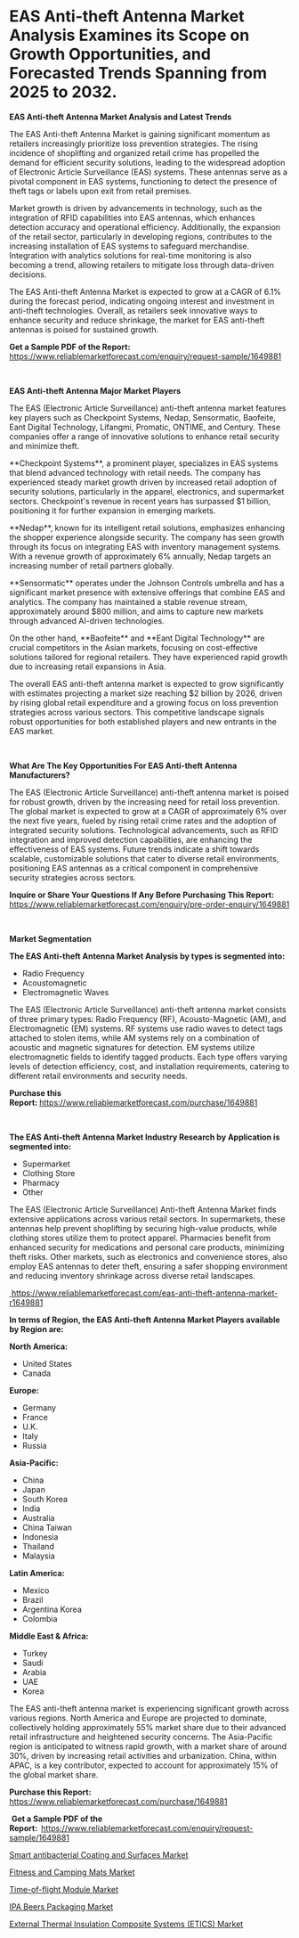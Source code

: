 <p><h1>EAS Anti-theft Antenna Market Analysis Examines its Scope on Growth Opportunities, and Forecasted Trends Spanning from 2025 to 2032.</h1></p><p><strong>EAS Anti-theft Antenna Market Analysis and Latest Trends</strong></p>
<p><p>The EAS Anti-theft Antenna Market is gaining significant momentum as retailers increasingly prioritize loss prevention strategies. The rising incidence of shoplifting and organized retail crime has propelled the demand for efficient security solutions, leading to the widespread adoption of Electronic Article Surveillance (EAS) systems. These antennas serve as a pivotal component in EAS systems, functioning to detect the presence of theft tags or labels upon exit from retail premises.</p><p>Market growth is driven by advancements in technology, such as the integration of RFID capabilities into EAS antennas, which enhances detection accuracy and operational efficiency. Additionally, the expansion of the retail sector, particularly in developing regions, contributes to the increasing installation of EAS systems to safeguard merchandise. Integration with analytics solutions for real-time monitoring is also becoming a trend, allowing retailers to mitigate loss through data-driven decisions.</p><p>The EAS Anti-theft Antenna Market is expected to grow at a CAGR of 6.1% during the forecast period, indicating ongoing interest and investment in anti-theft technologies. Overall, as retailers seek innovative ways to enhance security and reduce shrinkage, the market for EAS anti-theft antennas is poised for sustained growth.</p></p>
<p><strong>Get a Sample PDF of the Report:&nbsp;</strong> <a href="https://www.reliablemarketforecast.com/enquiry/request-sample/1649881?utm_campaign=1110&utm_medium=2&utm_source=Github&utm_content=ia&utm_term=23032025&utm_id=eas-anti-theft-antenna">https://www.reliablemarketforecast.com/enquiry/request-sample/1649881</a></p>
<p>&nbsp;</p>
<p><strong>EAS Anti-theft Antenna Major Market Players</strong></p>
<p><p>The EAS (Electronic Article Surveillance) anti-theft antenna market features key players such as Checkpoint Systems, Nedap, Sensormatic, Baofeite, Eant Digital Technology, Lifangmi, Promatic, ONTIME, and Century. These companies offer a range of innovative solutions to enhance retail security and minimize theft.</p><p>**Checkpoint Systems**, a prominent player, specializes in EAS systems that blend advanced technology with retail needs. The company has experienced steady market growth driven by increased retail adoption of security solutions, particularly in the apparel, electronics, and supermarket sectors. Checkpoint's revenue in recent years has surpassed $1 billion, positioning it for further expansion in emerging markets.</p><p>**Nedap**, known for its intelligent retail solutions, emphasizes enhancing the shopper experience alongside security. The company has seen growth through its focus on integrating EAS with inventory management systems. With a revenue growth of approximately 6% annually, Nedap targets an increasing number of retail partners globally.</p><p>**Sensormatic** operates under the Johnson Controls umbrella and has a significant market presence with extensive offerings that combine EAS and analytics. The company has maintained a stable revenue stream, approximately around $800 million, and aims to capture new markets through advanced AI-driven technologies.</p><p>On the other hand, **Baofeite** and **Eant Digital Technology** are crucial competitors in the Asian markets, focusing on cost-effective solutions tailored for regional retailers. They have experienced rapid growth due to increasing retail expansions in Asia.</p><p>The overall EAS anti-theft antenna market is expected to grow significantly with estimates projecting a market size reaching $2 billion by 2026, driven by rising global retail expenditure and a growing focus on loss prevention strategies across various sectors. This competitive landscape signals robust opportunities for both established players and new entrants in the EAS market.</p></p>
<p>&nbsp;</p>
<p><strong>What Are The Key Opportunities For EAS Anti-theft Antenna Manufacturers?</strong></p>
<p><p>The EAS (Electronic Article Surveillance) anti-theft antenna market is poised for robust growth, driven by the increasing need for retail loss prevention. The global market is expected to grow at a CAGR of approximately 6% over the next five years, fueled by rising retail crime rates and the adoption of integrated security solutions. Technological advancements, such as RFID integration and improved detection capabilities, are enhancing the effectiveness of EAS systems. Future trends indicate a shift towards scalable, customizable solutions that cater to diverse retail environments, positioning EAS antennas as a critical component in comprehensive security strategies across sectors.</p></p>
<p><strong>Inquire or Share Your Questions If Any Before Purchasing This Report:</strong> <a href="https://www.reliablemarketforecast.com/enquiry/pre-order-enquiry/1649881?utm_campaign=1110&utm_medium=2&utm_source=Github&utm_content=ia&utm_term=23032025&utm_id=eas-anti-theft-antenna">https://www.reliablemarketforecast.com/enquiry/pre-order-enquiry/1649881</a></p>
<p>&nbsp;</p>
<p><strong>Market Segmentation</strong></p>
<p><strong>The EAS Anti-theft Antenna Market Analysis by types is segmented into:</strong></p>
<p><ul><li>Radio Frequency</li><li>Acoustomagnetic</li><li>Electromagnetic Waves</li></ul></p>
<p><p>The EAS (Electronic Article Surveillance) anti-theft antenna market consists of three primary types: Radio Frequency (RF), Acousto-Magnetic (AM), and Electromagnetic (EM) systems. RF systems use radio waves to detect tags attached to stolen items, while AM systems rely on a combination of acoustic and magnetic signatures for detection. EM systems utilize electromagnetic fields to identify tagged products. Each type offers varying levels of detection efficiency, cost, and installation requirements, catering to different retail environments and security needs.</p></p>
<p><strong>Purchase this Report:&nbsp;</strong><a href="https://www.reliablemarketforecast.com/purchase/1649881?utm_campaign=1110&utm_medium=2&utm_source=Github&utm_content=ia&utm_term=23032025&utm_id=eas-anti-theft-antenna">https://www.reliablemarketforecast.com/purchase/1649881</a></p>
<p>&nbsp;</p>
<p><strong>The EAS Anti-theft Antenna Market Industry Research by Application is segmented into:</strong></p>
<p><ul><li>Supermarket</li><li>Clothing Store</li><li>Pharmacy</li><li>Other</li></ul></p>
<p><p>The EAS (Electronic Article Surveillance) Anti-theft Antenna Market finds extensive applications across various retail sectors. In supermarkets, these antennas help prevent shoplifting by securing high-value products, while clothing stores utilize them to protect apparel. Pharmacies benefit from enhanced security for medications and personal care products, minimizing theft risks. Other markets, such as electronics and convenience stores, also employ EAS antennas to deter theft, ensuring a safer shopping environment and reducing inventory shrinkage across diverse retail landscapes.</p></p>
<p><a href="https://www.reliablemarketforecast.com/eas-anti-theft-antenna-market-r1649881?utm_campaign=1110&utm_medium=2&utm_source=Github&utm_content=ia&utm_term=23032025&utm_id=eas-anti-theft-antenna">&nbsp;https://www.reliablemarketforecast.com/eas-anti-theft-antenna-market-r1649881</a></p>
<p><strong>In terms of Region, the EAS Anti-theft Antenna Market Players available by Region are:</strong></p>
<p>
    <p> <strong> North America: </strong>
        <ul>
            <li>United States</li>
            <li>Canada</li>
        </ul>
        </p> 
    <p> <strong> Europe: </strong>
        <ul>
            <li>Germany</li>
            <li>France</li>
            <li>U.K.</li>
            <li>Italy</li>
            <li>Russia</li>
        </ul>
        </p> 
    <p> <strong> Asia-Pacific: </strong>
        <ul>
            <li>China</li>
            <li>Japan</li>
            <li>South Korea</li>
            <li>India</li>
            <li>Australia</li>
            <li>China Taiwan</li>
            <li>Indonesia</li>
            <li>Thailand</li>
            <li>Malaysia</li>
        </ul>
        </p> 
    <p> <strong> Latin America: </strong>
        <ul>
            <li>Mexico</li>
            <li>Brazil</li>
            <li>Argentina Korea</li>
            <li>Colombia</li>
        </ul>
        </p> 
    <p> <strong> Middle East & Africa: </strong>
        <ul>
            <li>Turkey</li>
            <li>Saudi</li>
            <li>Arabia</li>
            <li>UAE</li>
            <li>Korea</li>
        </ul>
    </p>
    </p>
<p><p>The EAS anti-theft antenna market is experiencing significant growth across various regions. North America and Europe are projected to dominate, collectively holding approximately 55% market share due to their advanced retail infrastructure and heightened security concerns. The Asia-Pacific region is anticipated to witness rapid growth, with a market share of around 30%, driven by increasing retail activities and urbanization. China, within APAC, is a key contributor, expected to account for approximately 15% of the global market share.</p></p>
<p><strong>Purchase this Report: </strong><a href="https://www.reliablemarketforecast.com/purchase/1649881?utm_campaign=1110&utm_medium=2&utm_source=Github&utm_content=ia&utm_term=23032025&utm_id=eas-anti-theft-antenna">https://www.reliablemarketforecast.com/purchase/1649881</a></p>
<p>&nbsp;<strong>Get a Sample PDF of the Report:&nbsp;&nbsp;</strong><a href="https://www.reliablemarketforecast.com/enquiry/request-sample/1649881?utm_campaign=1110&utm_medium=2&utm_source=Github&utm_content=ia&utm_term=23032025&utm_id=eas-anti-theft-antenna">https://www.reliablemarketforecast.com/enquiry/request-sample/1649881</a></p>
<p><strong></strong></p>
<p><p><a href="https://github.com/luerabollevc/Market-Research-Report-List-1/blob/main/smart-antibacterial-coating-and-surfaces-market.md?utm_campaign=1110&utm_medium=2&utm_source=Github&utm_content=ia&utm_term=23032025&utm_id=eas-anti-theft-antenna">Smart antibacterial Coating and Surfaces Market</a></p><p><a href="https://github.com/hiwatchucuy/Market-Research-Report-List-1/blob/main/fitness-and-camping-mats-market.md?utm_campaign=1110&utm_medium=2&utm_source=Github&utm_content=ia&utm_term=23032025&utm_id=eas-anti-theft-antenna">Fitness and Camping Mats Market</a></p><p><a href="https://github.com/aertsfecto0h/Market-Research-Report-List-1/blob/main/time-of-flight-module-market.md?utm_campaign=1110&utm_medium=2&utm_source=Github&utm_content=ia&utm_term=23032025&utm_id=eas-anti-theft-antenna">Time-of-flight Module Market</a></p><p><a href="https://github.com/tyreinhssan/Market-Research-Report-List-1/blob/main/ipa-beers-packaging-market.md?utm_campaign=1110&utm_medium=2&utm_source=Github&utm_content=ia&utm_term=23032025&utm_id=eas-anti-theft-antenna">IPA Beers Packaging Market</a></p><p><a href="https://github.com/barlevsebako/Market-Research-Report-List-1/blob/main/external-thermal-insulation-composite-systems-etics-market.md?utm_campaign=1110&utm_medium=2&utm_source=Github&utm_content=ia&utm_term=23032025&utm_id=eas-anti-theft-antenna">External Thermal Insulation Composite Systems (ETICS) Market</a></p></p>